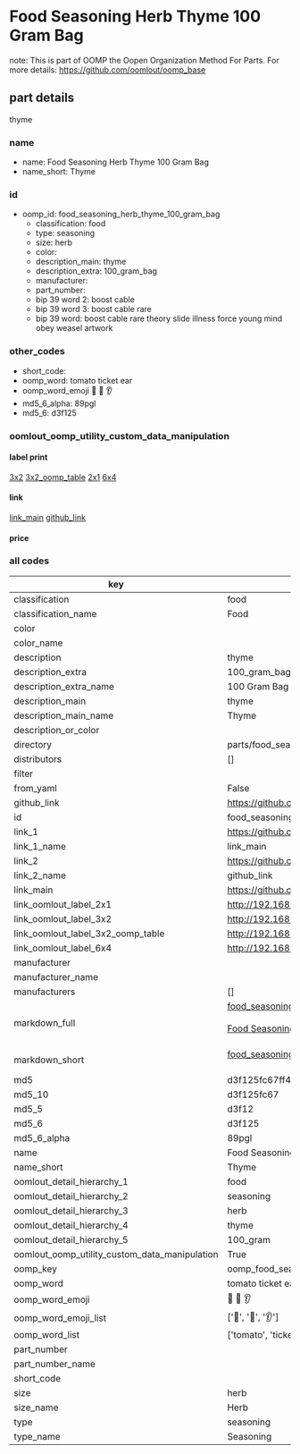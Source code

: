 # Food Seasoning Herb Thyme 100 Gram Bag  

note: This is part of OOMP the Oopen Organization Method For Parts. For more details: https://github.com/oomlout/oomp_base

##  part details



thyme

### name
* name: Food Seasoning Herb Thyme 100 Gram Bag
* name_short: Thyme
### id
* oomp_id: food_seasoning_herb_thyme_100_gram_bag
  * classification: food
  * type: seasoning
  * size: herb
  * color: 
  * description_main: thyme
  * description_extra: 100_gram_bag
  * manufacturer: 
  * part_number: 
  * bip 39 word 2: boost cable
  * bip 39 word 3: boost cable rare
  * bip 39 word: boost cable rare theory slide illness force young mind obey weasel artwork

### other_codes
* short_code: 
* oomp_word: tomato ticket ear
* oomp_word_emoji :tomato: :ticket: :ear:
* md5_6_alpha: 89pgl
* md5_6: d3f125






### oomlout_oomp_utility_custom_data_manipulation
#### label print
[3x2](http://192.168.1.245:1112/?label=oomp%2089pgl)
[3x2_oomp_table](http://192.168.1.107:1112/?label=oomp%2089pgl)
[2x1](http://192.168.1.242:1112/?label=oomp%2089pgl)
[6x4](http://192.168.1.55:1112/?label=oomp%2089pgl)    

#### link

[link_main](https://github.com/oomlout/oomlout_oomp_current_version_messy/tree/main/parts/food_seasoning_herb_thyme_100_gram_bag) [github_link](https://github.com/oomlout/oomlout_oomp_part_src/tree/main/parts/food_seasoning_herb_thyme_100_gram_bag)                             

#### price







### all codes 
| key | value |  
| --- | --- |  
| classification | food |  
| classification_name | Food |  
| color |  |  
| color_name |  |  
| description | thyme |  
| description_extra | 100_gram_bag |  
| description_extra_name | 100 Gram Bag |  
| description_main | thyme |  
| description_main_name | Thyme |  
| description_or_color |   |  
| directory | parts/food_seasoning_herb_thyme_100_gram_bag |  
| distributors | [] |  
| filter |  |  
| from_yaml | False |  
| github_link | https://github.com/oomlout/oomlout_oomp_part_src/tree/main/parts/food_seasoning_herb_thyme_100_gram_bag |  
| id | food_seasoning_herb_thyme_100_gram_bag |  
| link_1 | https://github.com/oomlout/oomlout_oomp_current_version_messy/tree/main/parts/food_seasoning_herb_thyme_100_gram_bag |  
| link_1_name | link_main |  
| link_2 | https://github.com/oomlout/oomlout_oomp_part_src/tree/main/parts/food_seasoning_herb_thyme_100_gram_bag |  
| link_2_name | github_link |  
| link_main | https://github.com/oomlout/oomlout_oomp_current_version_messy/tree/main/parts/food_seasoning_herb_thyme_100_gram_bag |  
| link_oomlout_label_2x1 | http://192.168.1.242:1112/?label=oomp%2089pgl |  
| link_oomlout_label_3x2 | http://192.168.1.245:1112/?label=oomp%2089pgl |  
| link_oomlout_label_3x2_oomp_table | http://192.168.1.107:1112/?label=oomp%2089pgl |  
| link_oomlout_label_6x4 | http://192.168.1.55:1112/?label=oomp%2089pgl |  
| manufacturer |  |  
| manufacturer_name |  |  
| manufacturers | [] |  
| markdown_full | [food_seasoning_herb_thyme_100_gram_bag](https://github.com/oomlout/oomlout_oomp_current_version_messy/tree/main/parts/food_seasoning_herb_thyme_100_gram_bag)<br>[](https://github.com/oomlout/oomlout_oomp_current_version_messy/tree/main/parts/food_seasoning_herb_thyme_100_gram_bag)<br>[Food Seasoning Herb Thyme 100 Gram Bag](https://github.com/oomlout/oomlout_oomp_current_version_messy/tree/main/parts/food_seasoning_herb_thyme_100_gram_bag)<br><br> |  
| markdown_short | [food_seasoning_herb_thyme_100_gram_bag](https://github.com/oomlout/oomlout_oomp_current_version_messy/tree/main/parts/food_seasoning_herb_thyme_100_gram_bag)<br><br> |  
| md5 | d3f125fc67ff4b61c4e5ce056407f8cd |  
| md5_10 | d3f125fc67 |  
| md5_5 | d3f12 |  
| md5_6 | d3f125 |  
| md5_6_alpha | 89pgl |  
| name | Food Seasoning Herb Thyme 100 Gram Bag |  
| name_short | Thyme |  
| oomlout_detail_hierarchy_1 | food |  
| oomlout_detail_hierarchy_2 | seasoning |  
| oomlout_detail_hierarchy_3 | herb |  
| oomlout_detail_hierarchy_4 | thyme |  
| oomlout_detail_hierarchy_5 | 100_gram |  
| oomlout_oomp_utility_custom_data_manipulation | True |  
| oomp_key | oomp_food_seasoning_herb_thyme_100_gram_bag |  
| oomp_word | tomato ticket ear |  
| oomp_word_emoji | :tomato: :ticket: :ear: |  
| oomp_word_emoji_list | [':tomato:', ':ticket:', ':ear:'] |  
| oomp_word_list | ['tomato', 'ticket', 'ear'] |  
| part_number |  |  
| part_number_name |  |  
| short_code |  |  
| size | herb |  
| size_name | Herb |  
| type | seasoning |  
| type_name | Seasoning |  

